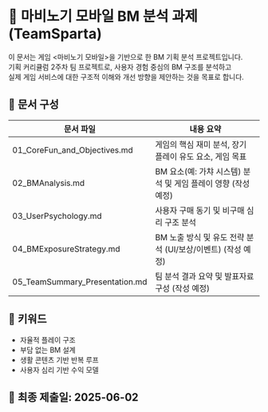 # 📌 마비노기 모바일 BM 분석 과제 (TeamSparta)

이 문서는 게임 <마비노기 모바일>을 기반으로 한 BM 기획 분석 프로젝트입니다.  
기획 커리큘럼 2주차 팀 프로젝트로, 사용자 경험 중심의 BM 구조를 분석하고  
실제 게임 서비스에 대한 구조적 이해와 개선 방향을 제안하는 것을 목표로 합니다.

## 📁 문서 구성

| 문서 파일 | 내용 요약 |
|-----------|-----------|
| 01_CoreFun_and_Objectives.md | 게임의 핵심 재미 분석, 장기 플레이 유도 요소, 게임 목표 |
| 02_BMAnalysis.md | BM 요소(예: 가챠 시스템) 분석 및 게임 플레이 영향 (작성 예정) |
| 03_UserPsychology.md | 사용자 구매 동기 및 비구매 심리 구조 분석 |
| 04_BMExposureStrategy.md | BM 노출 방식 및 유도 전략 분석 (UI/보상/이벤트) (작성 예정)|
| 05_TeamSummary_Presentation.md | 팀 분석 결과 요약 및 발표자료 구성 (작성 예정) |

## 🧠 키워드

- 자율적 플레이 구조
- 부담 없는 BM 설계
- 생활 콘텐츠 기반 반복 루프
- 사용자 심리 기반 수익 모델

## 📆 최종 제출일: 2025-06-02
